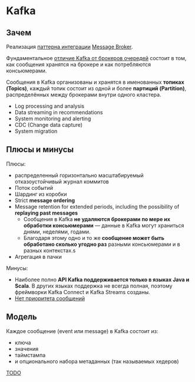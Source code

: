 # Kafka

## Зачем

Реализация [паттерна интеграции](../../../arch/pattern/integration/pattern.integration.md) [Message Broker](../../../arch/pattern/integration/pattern.messagebroker.md).

Фундаментальное [отличие Kafka от брокеров очередей](https://slurm.io/tpost/pnyjznpvr1-apache-kafka-osnovi-tehnologii) состоит в том, как сообщения хранятся на брокере и как потребляются консьюмерами.

Сообщения в Kafka организованы и хранятся в именованных __топиках (Topics)__, каждый топик состоит из одной и более __партиций (Partition)__, распределённых между брокерами внутри одного кластера.

- Log processing and analysis
- Data streaming in recommendations
- System monitoring and alerting
- CDC (Change data capture)
- System migration

## Плюсы и минусы

Плюсы:

- распределенный горизонтально масштабируемый отказоустойчивый журнал коммитов
- Поток событий
- Шардинг из коробки
- Strict __message ordering__
- Message retention for extended periods, including the possibility of __replaying past messages__
  - Сообщения в Kafka __не удаляются брокерами по мере их обработки консьюмерами__ — данные в Kafka могут храниться днями, неделями, годами.
  - Благодаря этому одно и то же __сообщение может быть обработано сколько угодно раз__ разными консьюмерами и в разных контекстах.s
- Агрегация в пачки

Минусы:

- Наиболее полно __API Kafka поддерживается только в языках Java и Scala__. В других языках поддержка не всегда полная, поэтому фреймворки Kafka Connect и Kafka Streams созданы.
- [Нет приоритета сообщений](https://blog.bytebytego.com/p/how-to-choose-a-message-queue-kafka)

## Модель

Каждое сообщение (event или message) в Kafka состоит из:

- ключа
- значения
- таймстампа
- и опционального набора метаданных (так называемых хедеров)

[TODO](https://slurm.io/tpost/pnyjznpvr1-apache-kafka-osnovi-tehnologii)
